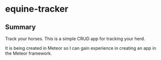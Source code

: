 # equine-tracker

## Summary
Track your horses. This is a simple CRUD app for tracking your herd.

It is being created in Meteor so I can gain experience in creating an app in
the Meteor framework.

